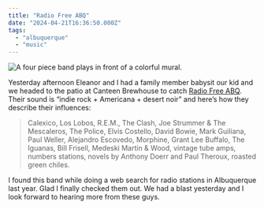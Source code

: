 ```yaml
---
title: "Radio Free ABQ"
date: "2024-04-21T16:36:50.000Z"
tags: 
  - "albuquerque"
  - "music"
---
```


![A four piece band plays in front of a colorful mural.](images/IMG_3908-1-1024x595.jpeg)

Yesterday afternoon Eleanor and I had a family member babysit our kid and we headed to the patio at Canteen Brewhouse to catch [Radio Free ABQ](https://radiofreeabq.com/index.html). Their sound is “indie rock + Americana + desert noir” and here’s how they describe their influences:

> Calexico, Los Lobos, R.E.M., The Clash, Joe Strummer & The Mescaleros, The Police, Elvis Costello, David Bowie, Mark Guiliana, Paul Weller, Alejandro Escovedo, Morphine, Grant Lee Buffalo, The Iguanas, Bill Frisell, Medeski Martin & Wood, vintage tube amps, numbers stations, novels by Anthony Doerr and Paul Theroux, roasted green chiles.

I found this band while doing a web search for radio stations in Albuquerque last year. Glad I finally checked them out. We had a blast yesterday and I look forward to hearing more from these guys.
